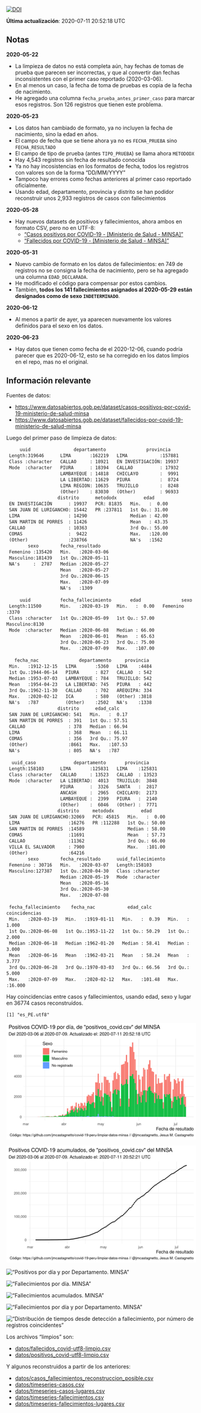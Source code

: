 [![DOI](https://zenodo.org/badge/266025854.svg)](https://zenodo.org/badge/latestdoi/266025854)

**Última actualización**: 2020-07-11 20:52:18 UTC

Notas
-----

**2020-05-22**

-   La limpieza de datos no está completa aún, hay fechas de tomas de
    prueba que parecen ser incorrectas, y que al convertir dan fechas
    inconsistentes con el primer caso reportado (2020-03-06).
-   En al menos un caso, la fecha de toma de pruebas es copia de la
    fecha de nacimiento.
-   He agregado una columna `fecha_prueba_antes_primer_caso` para marcar
    esos registros. Son 126 registros que tienen este problema.

**2020-05-23**

-   Los datos han cambiado de formato, ya no incluyen la fecha de
    nacimiento, sino la edad en años.
-   El campo de fecha que se tiene ahora ya no es `FECHA_PRUEBA` sino
    `FECHA_RESULTADO`
-   El campo de tipo de prueba (antes `TIPO_PRUEBA`) se llama ahora
    `METODODX`
-   Hay 4,543 registros sin fecha de resultado conocida
-   Ya no hay incosistencias en los formatos de fecha, todos los
    registros con valores son de la forma “DD/MM/YYYY”
-   Tampoco hay errores como fechas anteriores al primer caso reportado
    oficialmente.
-   Usando edad, departamento, provincia y distrito se han podidor
    reconstruir unos 2,933 registros de casos con fallecimientos

**2020-05-28**

-   Hay nuevos datasets de positivos y fallecimientos, ahora ambos en
    formato CSV, pero no en UTF-8:
    -   [“Casos positivos por COVID-19 - \[Ministerio de Salud -
        MINSA\]”](https://www.datosabiertos.gob.pe/dataset/casos-positivos-por-covid-19-ministerio-de-salud-minsa)
    -   [“Fallecidos por COVID-19 - \[Ministerio de Salud -
        MINSA\]”](https://www.datosabiertos.gob.pe/dataset/fallecidos-por-covid-19-ministerio-de-salud-minsa)

**2020-05-31**

-   Nuevo cambio de formato en los datos de fallecimientos: en 749 de
    registros no se consigna la fecha de nacimiento, pero se ha agregado
    una columna `EDAD_DECLARADA`.
-   He modificado el código para compensar por estos cambios.
-   También, **todos los 141 fallecimientos asignados al 2020-05-29
    están designados como de sexo `INDETERMINADO`**.

**2020-06-12**

-   Al menos a partir de ayer, ya aparecen nuevamente los valores
    definidos para el sexo en los datos.

**2020-06-23**

-   Hay datos que tienen como fecha de el 2020-12-06, cuando podría
    parecer que es 2020-06-12, esto se ha corregido en los datos limpios
    en el repo, mas no el original.

Información relevante
---------------------

Fuentes de datos:

-   <a href="https://www.datosabiertos.gob.pe/dataset/casos-positivos-por-covid-19-ministerio-de-salud-minsa" class="uri">https://www.datosabiertos.gob.pe/dataset/casos-positivos-por-covid-19-ministerio-de-salud-minsa</a>
-   <a href="https://www.datosabiertos.gob.pe/dataset/fallecidos-por-covid-19-ministerio-de-salud-minsa" class="uri">https://www.datosabiertos.gob.pe/dataset/fallecidos-por-covid-19-ministerio-de-salud-minsa</a>

Luego del primer paso de limpieza de datos:

         uuid                departamento               provincia     
     Length:319646      LIMA       :162219   LIMA            :157881  
     Class :character   CALLAO     : 18921   EN INVESTIGACIÓN: 19937  
     Mode  :character   PIURA      : 18394   CALLAO          : 17932  
                        LAMBAYEQUE : 14818   CHICLAYO        :  9991  
                        LA LIBERTAD: 11629   PIURA           :  8724  
                        LIMA REGION: 10635   TRUJILLO        :  8248  
                        (Other)    : 83030   (Other)         : 96933  
                       distrito      metododx          edad       
     EN INVESTIGACIÓN      : 19937   PCR: 81835   Min.   :  0.00  
     SAN JUAN DE LURIGANCHO: 15442   PR :237811   1st Qu.: 31.00  
     LIMA                  : 14290                Median : 42.00  
     SAN MARTIN DE PORRES  : 11426                Mean   : 43.35  
     CALLAO                : 10363                3rd Qu.: 55.00  
     COMAS                 :  9422                Max.   :120.00  
     (Other)               :238766                NA's   :1562    
            sexo        fecha_resultado     
     Femenino :135420   Min.   :2020-03-06  
     Masculino:181439   1st Qu.:2020-05-11  
     NA's     :  2787   Median :2020-05-27  
                        Mean   :2020-05-27  
                        3rd Qu.:2020-06-15  
                        Max.   :2020-07-09  
                        NA's   :1309        

         uuid           fecha_fallecimiento       edad               sexo     
     Length:11500       Min.   :2020-03-19   Min.   :  0.00   Femenino :3370  
     Class :character   1st Qu.:2020-05-09   1st Qu.: 57.00   Masculino:8130  
     Mode  :character   Median :2020-06-08   Median : 66.00                   
                        Mean   :2020-06-01   Mean   : 65.63                   
                        3rd Qu.:2020-06-23   3rd Qu.: 75.00                   
                        Max.   :2020-07-09   Max.   :107.00                   
                                                                              
       fecha_nac               departamento     provincia   
     Min.   :1912-12-15   LIMA       :5360   LIMA    :4484  
     1st Qu.:1944-06-14   PIURA      : 827   CALLAO  : 542  
     Median :1953-07-03   LAMBAYEQUE : 784   TRUJILLO: 542  
     Mean   :1954-04-23   LA LIBERTAD: 745   PIURA   : 442  
     3rd Qu.:1962-11-30   CALLAO     : 702   AREQUIPA: 334  
     Max.   :2020-02-12   ICA        : 580   (Other) :3818  
     NA's   :787          (Other)    :2502   NA's    :1338  
                       distrito      edad_calc     
     SAN JUAN DE LURIGANCHO: 541   Min.   :  0.17  
     SAN MARTIN DE PORRES  : 391   1st Qu.: 57.51  
     CALLAO                : 378   Median : 66.94  
     LIMA                  : 368   Mean   : 66.11  
     COMAS                 : 356   3rd Qu.: 75.97  
     (Other)               :8661   Max.   :107.53  
     NA's                  : 805   NA's   :787     

      uuid_caso              departamento       provincia     
     Length:158103      LIMA       :125831   LIMA    :125831  
     Class :character   CALLAO     : 13523   CALLAO  : 13523  
     Mode  :character   LA LIBERTAD:  4013   TRUJILLO:  3848  
                        PIURA      :  3326   SANTA   :  2817  
                        ANCASH     :  2965   CHICLAYO:  2173  
                        LAMBAYEQUE :  2399   PIURA   :  2140  
                        (Other)    :  6046   (Other) :  7771  
                       distrito     metododx          edad       
     SAN JUAN DE LURIGANCHO:32069   PCR: 45815   Min.   :  0.00  
     LIMA                  :16276   PR :112288   1st Qu.: 50.00  
     SAN MARTIN DE PORRES  :14589                Median : 58.00  
     COMAS                 :11691                Mean   : 57.73  
     CALLAO                :11362                3rd Qu.: 66.00  
     VILLA EL SALVADOR     : 7900                Max.   :101.00  
     (Other)               :64216                                
            sexo        fecha_resultado      uuid_fallecimiento
     Femenino : 30716   Min.   :2020-03-07   Length:158103     
     Masculino:127387   1st Qu.:2020-04-30   Class :character  
                        Median :2020-05-19   Mode  :character  
                        Mean   :2020-05-16                     
                        3rd Qu.:2020-05-30                     
                        Max.   :2020-07-08                     
                                                               
     fecha_fallecimiento    fecha_nac            edad_calc      coincidencias   
     Min.   :2020-03-19   Min.   :1919-01-11   Min.   :  0.39   Min.   : 1.000  
     1st Qu.:2020-06-08   1st Qu.:1953-11-22   1st Qu.: 50.29   1st Qu.: 2.000  
     Median :2020-06-18   Median :1962-01-20   Median : 58.41   Median : 3.000  
     Mean   :2020-06-16   Mean   :1962-03-21   Mean   : 58.24   Mean   : 3.777  
     3rd Qu.:2020-06-28   3rd Qu.:1970-03-03   3rd Qu.: 66.56   3rd Qu.: 5.000  
     Max.   :2020-07-09   Max.   :2020-02-12   Max.   :101.48   Max.   :16.000  
                                                                                

Hay coincidencias entre casos y fallecimientos, usando edad, sexo y
lugar en 36774 casos reconstruídos.

    [1] "es_PE.utf8"

![“Positivos por día. MINSA”](plots/positivos-por-dia-minsa.png)

![“Positivos acumulados. MINSA”](plots/positivos-acumulados-minsa.png)

![“Positivos por día y por Departamento.
MINSA”](plots/positivos-diarios-por-departamento-minsa.png)

![“Fallecimientos por día.
MINSA”](plots/fallecimientos-por-dia-minsa.png)

![“Fallecimientos acumulados.
MINSA”](plots/fallecimientos-acumulados-minsa.png)

![“Fallecimientos por día y por Departamento.
MINSA”](plots/fallecimientos-diarios-por-departamento-minsa.png)

![“Distribución de tiempos desde detección a fallecimiento, por número
de registros
coincidentes”](plots/deteccion-fallecimiento-por-coincidentes.png)

Los archivos “limpios” son:

-   [datos/fallecidos\_covid-utf8-limpio.csv](datos/fallecidos_covid-utf8-limpio.csv)
-   [datos/positivos\_covid-utf8-limpio.csv](datos/positivos_covid-utf8-limpio.csv)

Y algunos reconstruidos a partir de los anteriores:

-   [datos/casos\_fallecimientos\_reconstruccion\_posible.csv](datos/casos_fallecimientos_reconstruccion_posible.csv)
-   [datos/timeseries-casos.csv](datos/timeseries-casos.csv)
-   [datos/timeseries-casos-lugares.csv](datos/timeseries-casos-lugares.csv)
-   [datos/timeseries-fallecimientos.csv](datos/timeseries-fallecimientos.csv)
-   [datos/timeseries-fallecimientos-lugares.csv](datos/timeseries-fallecimientos-lugares.csv)
